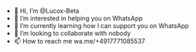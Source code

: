 - 👋 Hi, I’m @Lucox-Beta
- 👀 I’m interested in helping you on WhatsApp 
- 🌱 I’m currently learning how I can support you on WhatsApp 
- 💞️ I’m looking to collaborate with nobody
- 📫 How to reach me wa.me/+4917771085537

<!---
Lucox-Beta/Lucox-Beta is a ✨ special ✨ repository because its `README.md` (this file) appears on your GitHub profile.
You can click the Preview link to take a look at your changes.
--->
